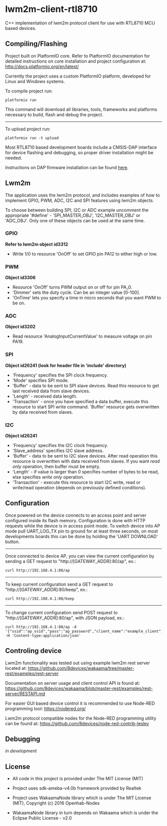 # lwm2m-client-rtl8710

C++ implementation of lwm2m protocol client for use with RTL8710 MCU based devices.

## Compiling/Flashing

Project built on PlatformIO core. Refer to PlatformIO documentation for detailed instructions on core installation and project configuration at: http://docs.platformio.org/en/latest/

Currently the project uses a custom PlatformIO platform, developed for Linux and Windows systems.

To compile project run:

    platformio run

This command will download all libraries, tools, frameworks and platforms necessary to build, flash and debug the project.

------------------------------------------------------------------------------------------------------------------------------

To upload project run:

    platformio run -t upload

Most RTL8710 based development boards include a CMSIS-DAP interface for device flashing and debugging, so proper driver installation might be needed.

Instructions on DAP firmware installation can be found [here](https://github.com/8devices/platformio-realtek-rtl8710b#dap-firmware).

## Lwm2m

The application uses the lwm2m protocol, and includes examples of how to implement GPIO, PWM, ADC, I2C and SPI features using lwm2m objects.

To choose between building SPI, I2C or ADC example uncomment the appropriate '#define' - 'SPI_MASTER_OBJ', 'I2C_MASTER_OBJ' or 'ADC_OBJ'. Only one of these objects can be used at the same time.

### GPIO

**Refer to lwm2m object id3312**
* Write 1/0 to resource 'OnOff' to set GPIO pin PA12 to either high or low.

### PWM

**Object id3306**
* Resource 'OnOff' turns PWM output on or off for pin PA_0.
* 'Dimmer' sets the duty cycle. Can be an integer value [0-100].
* 'OnTime' lets you specify a time in micro seconds that you want PWM to be on.

### ADC

**Object id3202**
* Read resource 'AnalogInputCurrentValue' to measure voltage on pin PA19.

### SPI

**Object id26241 (look for header file in 'include' directory)**
* 'Frequency' specifies the SPI clock frequency.
* 'Mode' specifies SPI mode.
* 'Buffer' - data to be sent to SPI slave devices. Read this resource to get last received data from slave devices.
* 'Length' - received data length.
* 'Transaction' - once you have specified a data buffer, execute this resource to start SPI write command. 'Buffer' resource gets overwritten by data received from slaves.

### I2C

**Object id26241**
* 'Frequency' specifies the I2C clock frequency.
* 'Slave_address' specifies I2C slave address.
* 'Buffer' - data to be sent to I2C slave devices. After read operation this resource is overwritten with data received from slaves. If you want *read only* operation, then buffer must be empty.
* 'Length' - if value is larger than 0 specifies number of bytes to be read, else specifies *write only* operation.
* 'Transaction' - execute this resource to start I2C write, read or write/read operation (depends on previously defined conditions).

## Configuration

Once powered on the device connects to an access point and server configured inside its flash memory. Configuration is done with HTTP requests while the device is in access point mode. To switch device into AP mode pull UART_LOG_TX pin to ground for at least three seconds, on most developments boards this can be done by holding the 'UART DOWNLOAD' button.

------------------------------------------------------------------------------------------------------------------------------

Once connected to device AP, you can view the current configuration by sending a GET request to "http://[GATEWAY_ADDR]:80/ap", ex.:

    curl http://192.168.4.1:80/ap

------------------------------------------------------------------------------------------------------------------------------

To keep current configuration send a GET request to "http://[GATEWAY_ADDR]:80/keep", ex.:

    curl http://192.168.4.1:80/keep

------------------------------------------------------------------------------------------------------------------------------

To change current configuration send POST request to "http://[GATEWAY_ADDR]:80/ap", with JSON payload, ex.:

    curl http://192.168.4.1:80/ap -d '{"ssid":"ap_ssid","pass":"ap_password","client_name":"example_client","server_address":"coap://192.168.0.1:5555"}' -H 'Content-type:application/json'

## Controling device

Lwm2m functionality was tested out using example lwm2m rest server located at: https://github.com/8devices/wakaama/tree/master-rest/examples/rest-server

Documentation on server usage and client control API is found at: https://github.com/8devices/wakaama/blob/master-rest/examples/rest-server/RESTAPI.md

For easier GUI based device control it is recommended to use Node-RED programming tool: https://nodered.org/

Lwm2m protocol compatible nodes for the Node-RED programming utility can be found at: https://github.com/8devices/node-red-contrib-lesley

## Debugging

*in development*

## License

* All code in this project is provided under The MIT License (MIT)

* Project uses sdk-ameba-v4.0b framework provided by Realtek

* Project uses WakaamaNode library which is under The MIT License (MIT), Copyright (c) 2016 Openhab-Nodes

* WakaamaNode library in turn depends on Wakaama which is under the Eclipse Public License - v2.0
